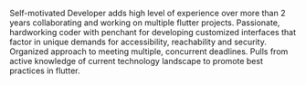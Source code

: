 Self-motivated Developer adds high level of experience over more than 2 years collaborating and working on multiple flutter projects.
Passionate, hardworking coder with penchant for developing customized interfaces that factor in unique demands for accessibility, reachability and security.
Organized approach to meeting multiple, concurrent deadlines.
Pulls from active knowledge of current technology landscape to promote best practices in flutter.

<!---
AhmedHossien/AhmedHossien is a ✨ special ✨ repository because its `README.md` (this file) appears on your GitHub profile.
You can click the Preview link to take a look at your changes.
--->
